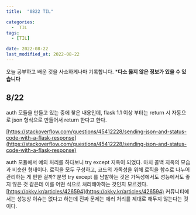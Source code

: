 ```yaml
---
title:  "0822 TIL" 

categories:
  -  TIL
tags:
  - [TIL]

date: 2022-08-22
last_modified_at: 2022-08-22
---
```


오늘 공부하고 배운 것을 사소하게나마 기록합니다. 
***다소 옳지 않은 정보가 있을 수 있습니다**

## 8/22

auth 모듈을 만들고 있는 중에 찾은 내용인데, flask 1.1 이상 부터는 return 시 자동으로 json 형식으로 만들어서 return 한다고 한다. 

[https://stackoverflow.com/questions/45412228/sending-json-and-status-code-with-a-flask-response](https://stackoverflow.com/questions/45412228/sending-json-and-status-code-with-a-flask-response)

auth 모듈에서 예외 처리를 하다보니 try except 지옥이 되었다. 마치 콜백 지옥의 모습과 비슷한 형태이다. 로직을 모두 구성하고, 코드의 가독성을 위해 로직을 함수로 나누어 관리하는 게 편한 걸까? 분명 try except 를 남발하는 것은 가독성에서도 성능에서도 좋지 않은 것 같은데 이를 어떤 식으로 처리해야하는 것인지 모르겠다. [https://okky.kr/articles/426594](https://okky.kr/articles/426594) 커뮤니티에서는 성능상 이슈는 없다고 하는데 진짜 문제는 에러 처리를 제대로 해두지 않는다는 것이다.